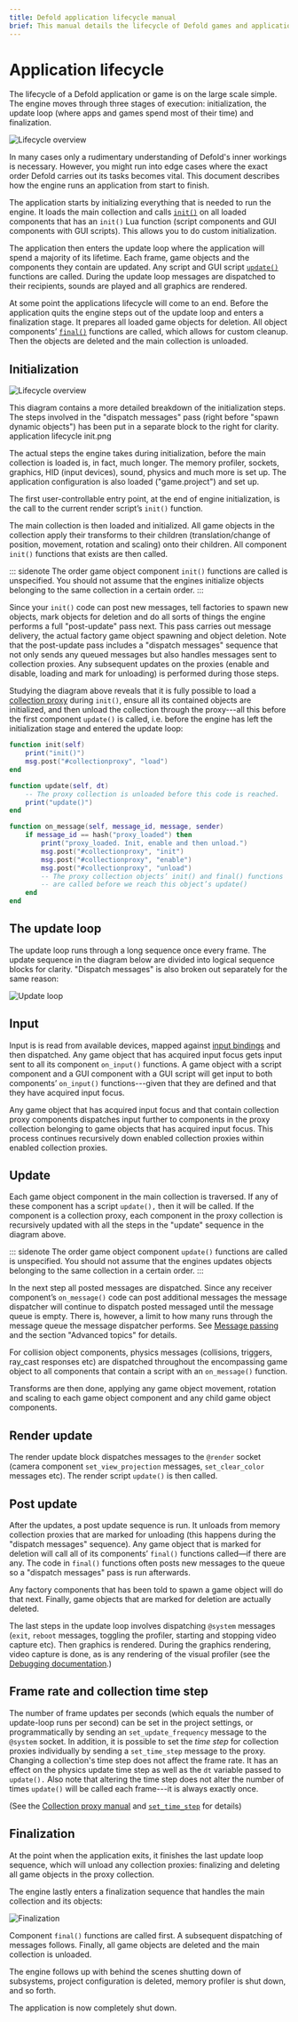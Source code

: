 ```yaml
---
title: Defold application lifecycle manual
brief: This manual details the lifecycle of Defold games and applications.
---
```


# Application lifecycle

The lifecycle of a Defold application or game is on the large scale simple. The engine moves through three stages of execution: initialization, the update loop (where apps and games spend most of their time) and finalization.

![Lifecycle overview](images/application_lifecycle/application_lifecycle_overview.png)

In many cases only a rudimentary understanding of Defold's inner workings is necessary. However, you might run into edge cases where the exact order Defold carries out its tasks becomes vital. This document describes how the engine runs an application from start to finish.

The application starts by initializing everything that is needed to run the engine. It loads the main collection and calls [`init()`](/ref/go#init) on all loaded components that has an `init()` Lua function (script components and GUI components with GUI scripts). This allows you to do custom initialization.

The application then enters the update loop where the application will spend a majority of its lifetime. Each frame, game objects and the components they contain are updated. Any script and GUI script [`update()`](/ref/go#update) functions are called. During the update loop messages are dispatched to their recipients, sounds are played and all graphics are rendered.

At some point the applications lifecycle will come to an end. Before the application quits the engine steps out of the update loop and enters a finalization stage. It prepares all loaded game objects for deletion. All object components’ [`final()`](/ref/go#final) functions are called, which allows for custom cleanup. Then the objects are deleted and the main collection is unloaded.

## Initialization

![Lifecycle overview](images/application_lifecycle/application_lifecycle_init.png)

This diagram contains a more detailed breakdown of the initialization steps. The steps involved in the "dispatch messages" pass (right before "spawn dynamic objects") has been put in a separate block to the right for clarity. application lifecycle init.png

The actual steps the engine takes during initialization, before the main collection is loaded is, in fact, much longer. The memory profiler, sockets, graphics, HID (input devices), sound, physics and much more is set up. The application configuration is also loaded ("game.project") and set up.

The first user-controllable entry point, at the end of engine initialization, is the call to the current render script’s `init()` function.

The main collection is then loaded and initialized. All game objects in the collection apply their transforms to their children (translation/change of position, movement, rotation and scaling) onto their children. All component `init()` functions that exists are then called.

::: sidenote
The order game object component `init()` functions are called is unspecified. You should not assume that the engines initialize objects belonging to the same collection in a certain order.
:::

Since your `init()` code can post new messages, tell factories to spawn new objects, mark objects for deletion and do all sorts of things the engine performs a full "post-update" pass next. This pass carries out message delivery, the actual factory game object spawning and object deletion. Note that the post-update pass includes a  "dispatch messages" sequence that not only sends any queued messages but also handles messages sent to collection proxies. Any subsequent updates on the proxies (enable and disable, loading and mark for unloading) is performed during those steps.

Studying the diagram above reveals that it is fully possible to load a [collection proxy](/manuals/collection-proxy) during `init()`, ensure all its contained objects are initialized, and then unload the collection through the proxy---all this before the first component `update()` is called, i.e. before the engine has left the initialization stage and entered the update loop:

```lua
function init(self)
    print("init()")
    msg.post("#collectionproxy", "load")
end

function update(self, dt)
    -- The proxy collection is unloaded before this code is reached.
    print("update()")
end

function on_message(self, message_id, message, sender)
    if message_id == hash("proxy_loaded") then
        print("proxy_loaded. Init, enable and then unload.")
        msg.post("#collectionproxy", "init")
        msg.post("#collectionproxy", "enable")
        msg.post("#collectionproxy", "unload")
        -- The proxy collection objects’ init() and final() functions
        -- are called before we reach this object’s update()
    end
end
```

## The update loop

The update loop runs through a long sequence once every frame. The update sequence in the diagram below are divided into logical sequence blocks for clarity. "Dispatch messages" is also broken out separately for the same reason:

![Update loop](images/application_lifecycle/application_lifecycle_update.png)

## Input

Input is is read from available devices, mapped against [input bindings](/manuals/input) and then dispatched. Any game object that has acquired input focus gets input sent to all its component `on_input()` functions. A game object with a script component and a GUI component with a GUI script will get input to both components’ `on_input()` functions---given that they are defined and that they have acquired input focus.

Any game object that has acquired input focus and that contain collection proxy components dispatches input further to components in the proxy collection belonging to game objects that has acquired input focus. This process continues recursively down enabled collection proxies within enabled collection proxies.

## Update

Each game object component in the main collection is traversed. If any of these component has a script `update(),` then it will be called. If the component is a collection proxy, each component in the proxy collection is recursively updated with all the steps in the "update" sequence in the diagram above.

::: sidenote
The order game object component `update()` functions are called is unspecified. You should not assume that the engines updates objects belonging to the same collection in a certain order.
:::

In the next step all posted messages are dispatched. Since any receiver component’s `on_message()` code can post additional messages the message dispatcher will continue to dispatch posted messaged until the message queue is empty. There is, however, a limit to how many runs through the message queue the message dispatcher performs. See [Message passing](/manuals/message-passing) and the section "Advanced topics" for details.

For collision object components, physics messages (collisions, triggers, ray_cast responses etc) are dispatched throughout the encompassing game object to all components that contain a script with an `on_message()` function.

Transforms are then done, applying any game object movement, rotation and scaling to each game object component and any child game object components.

## Render update

The render update block dispatches messages to the `@render` socket (camera component `set_view_projection` messages, `set_clear_color` messages etc). The render script `update()` is then called.

## Post update

After the updates, a post update sequence is run. It unloads from memory collection proxies that are marked for unloading (this happens during the "dispatch messages" sequence). Any game object that is marked for deletion will call all of its components’ `final()` functions called—if there are any. The code in `final()` functions often posts new messages to the queue so a "dispatch messages" pass is run afterwards.

Any factory components that has been told to spawn a game object will do that next. Finally, game objects that are marked for deletion are actually deleted.

The last steps in the update loop involves dispatching `@system` messages (`exit`, `reboot` messages, toggling the profiler, starting and stopping video capture etc). Then graphics is rendered. During the graphics rendering, video capture is done, as is any rendering of the visual profiler (see the [Debugging documentation](/manuals/debugging).)

## Frame rate and collection time step

The number of frame updates per seconds (which equals the number of update-loop runs per second) can be set in the project settings, or programmatically by sending an `set_update_frequency` message to the `@system` socket. In addition, it is possible to set the _time step_ for collection proxies individually by sending a `set_time_step` message to the proxy. Changing a collection's time step does not affect the frame rate. It has an effect on the physics update time step as well as the `dt` variable passed to `update().` Also note that altering the time step does not alter the number of times `update()` will be called each frame---it is always exactly once.

(See the [Collection proxy manual](/manuals/collection-proxy) and [`set_time_step`](/ref/collection-proxy#set_time_step) for details)

## Finalization

At the point when the application exits, it finishes the last update loop sequence, which will unload any collection proxies: finalizing and deleting all game objects in the proxy collection.

The engine lastly enters a finalization sequence that handles the main collection and its objects:

![Finalization](images/application_lifecycle/application_lifecycle_final.png)

Component `final()` functions are called first. A subsequent dispatching of messages follows. Finally, all game objects are deleted and the main collection is unloaded.

The engine follows up with behind the scenes shutting down of subsystems, project configuration is deleted, memory profiler is shut down, and so forth.

The application is now completely shut down.

